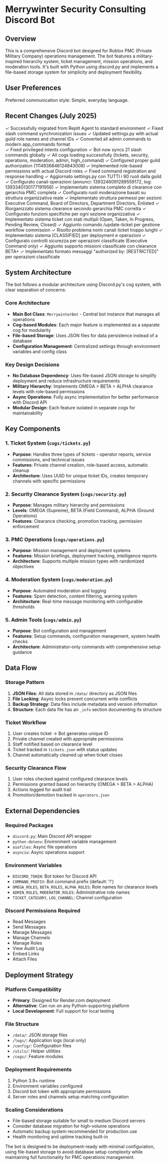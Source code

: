 # Merrywinter Security Consulting Discord Bot

## Overview

This is a comprehensive Discord bot designed for Roblox PMC (Private Military Company) operations management. The bot features a military-inspired hierarchy system, ticket management, mission operations, and moderation tools. It's built with Python using discord.py and implements a file-based storage system for simplicity and deployment flexibility.

## User Preferences

Preferred communication style: Simple, everyday language.

## Recent Changes (July 2025)

✓ Successfully migrated from Replit Agent to standard environment
✓ Fixed slash command synchronization issues
✓ Updated settings.py with actual guild role names and channel IDs
✓ Converted all admin commands to modern app_commands format  
✓ Fixed privileged intents configuration
✓ Bot now syncs 21 slash commands globally
✓ All cogs loading successfully (tickets, security, operations, moderation, admin, high_command)
✓ Configured proper guild authorization (1114936846124843008)
✓ Implemented role-based permissions with actual Discord roles
✓ Fixed command registration and response handling
✓ Aggiornato settings.py con TUTTI i 90 ruoli dalla guild
✓ Configurato canali operazioni (annunci: 1393246091289559172, log: 1393340130177191956)
✓ Implementato sistema completo di clearance con gerarchia PMC completa
✓ Configurato ruoli moderazione basati su struttura organizzativa reale
✓ Implementato struttura permessi per sezioni: Executive Command, Board of Directors, Department Directors, Enlisted
✓ Riorganizzato sistema clearance secondo gerarchia PMC corretta
✓ Configurato funzioni specifiche per ogni sezione organizzativa
✓ Implementato sistema ticket con stati multipli (Open, Taken, In Progress, Pending Review, Closed)
✓ Aggiunto comando /update-ticket per gestione workflow commission
✓ Risolto problema nomi canali ticket troppo lunghi
✓ Implementato sistema [CLASSIFIED] per deployment e operazioni
✓ Configurato controlli sicurezza per operazioni classificate (Executive Command only)
✓ Aggiunto supporto missioni classificate con clearance BETA+
✓ Implementato formato messaggi "authorized by: [RESTRICTED]" per operazioni classificate

## System Architecture

The bot follows a modular architecture using Discord.py's cog system, with clear separation of concerns:

### Core Architecture
- **Main Bot Class**: `MerrywinterBot` - Central bot instance that manages all operations
- **Cog-based Modules**: Each major feature is implemented as a separate cog for modularity
- **File-based Storage**: Uses JSON files for data persistence instead of a database
- **Configuration Management**: Centralized settings through environment variables and config class

### Key Design Decisions
- **No Database Dependency**: Uses file-based JSON storage to simplify deployment and reduce infrastructure requirements
- **Military Hierarchy**: Implements OMEGA > BETA > ALPHA clearance levels with role-based permissions
- **Async Operations**: Fully async implementation for better performance with Discord API
- **Modular Design**: Each feature isolated in separate cogs for maintainability

## Key Components

### 1. Ticket System (`cogs/tickets.py`)
- **Purpose**: Handles three types of tickets - operator reports, service commissions, and technical issues
- **Features**: Private channel creation, role-based access, automatic cleanup
- **Architecture**: Uses UUID for unique ticket IDs, creates temporary channels with specific permissions

### 2. Security Clearance System (`cogs/security.py`)
- **Purpose**: Manages military hierarchy and permissions
- **Levels**: OMEGA (Supreme), BETA (Field Command), ALPHA (Ground Operations)
- **Features**: Clearance checking, promotion tracking, permission enforcement

### 3. PMC Operations (`cogs/operations.py`)
- **Purpose**: Mission management and deployment systems
- **Features**: Mission briefings, deployment tracking, intelligence reports
- **Architecture**: Supports multiple mission types with randomized objectives

### 4. Moderation System (`cogs/moderation.py`)
- **Purpose**: Automated moderation and logging
- **Features**: Spam detection, content filtering, warning system
- **Architecture**: Real-time message monitoring with configurable thresholds

### 5. Admin Tools (`cogs/admin.py`)
- **Purpose**: Bot configuration and management
- **Features**: Setup commands, configuration management, system health checks
- **Architecture**: Administrator-only commands with comprehensive setup guidance

## Data Flow

### Storage Pattern
1. **JSON Files**: All data stored in `/data/` directory as JSON files
2. **File Locking**: Async locks prevent concurrent write conflicts
3. **Backup Strategy**: Data files include metadata and version information
4. **Structure**: Each data file has an `_info` section documenting its structure

### Ticket Workflow
1. User creates ticket → Bot generates unique ID
2. Private channel created with appropriate permissions
3. Staff notified based on clearance level
4. Ticket tracked in `tickets.json` with status updates
5. Channel automatically cleaned up when ticket closes

### Security Clearance Flow
1. User roles checked against configured clearance levels
2. Permissions granted based on hierarchy (OMEGA > BETA > ALPHA)
3. Actions logged for audit trail
4. Promotion/demotion tracked in `operators.json`

## External Dependencies

### Required Packages
- `discord.py`: Main Discord API wrapper
- `python-dotenv`: Environment variable management
- `aiofiles`: Async file operations
- `asyncio`: Async operations support

### Environment Variables
- `DISCORD_TOKEN`: Bot token for Discord API
- `COMMAND_PREFIX`: Bot command prefix (default: '!')
- `OMEGA_ROLES`, `BETA_ROLES`, `ALPHA_ROLES`: Role names for clearance levels
- `ADMIN_ROLES`, `MODERATOR_ROLES`: Administrative role names
- `TICKET_CATEGORY`, `LOG_CHANNEL`: Channel configuration

### Discord Permissions Required
- Read Messages
- Send Messages
- Manage Messages
- Manage Channels
- Manage Roles
- View Audit Log
- Embed Links
- Attach Files

## Deployment Strategy

### Platform Compatibility
- **Primary**: Designed for Render.com deployment
- **Alternative**: Can run on any Python-supporting platform
- **Local Development**: Full support for local testing

### File Structure
- `/data/`: JSON storage files
- `/logs/`: Application logs (local only)
- `/config/`: Configuration files
- `/utils/`: Helper utilities
- `/cogs/`: Feature modules

### Deployment Requirements
1. Python 3.9+ runtime
2. Environment variables configured
3. Discord bot token with appropriate permissions
4. Server roles and channels setup matching configuration

### Scaling Considerations
- File-based storage suitable for small to medium Discord servers
- Consider database migration for high-volume operations
- Automatic backup system recommended for production use
- Health monitoring and uptime tracking built-in

The bot is designed to be deployment-ready with minimal configuration, using file-based storage to avoid database setup complexity while maintaining full functionality for PMC operations management.